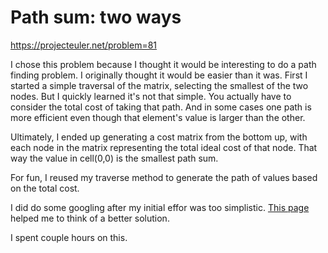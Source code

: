# Path sum: two ways
https://projecteuler.net/problem=81

I chose this problem because I thought it would be interesting to do a path finding problem.  I originally thought it would be easier than it was.  First I started a simple traversal of the matrix, selecting the smallest of the two nodes.  But I quickly learned it's not that simple.  You actually have to consider the total cost of taking that path.  And in some cases one path is more efficient even though that element's value is larger than the other.

Ultimately, I ended up generating a cost matrix from the bottom up, with each node in the matrix representing the total ideal cost of that node.  That way the value in cell(0,0) is the smallest path sum.

For fun, I reused my traverse method to generate the path of values based on the total cost.

I did do some googling after my initial effor was too simplistic.  [This page](http://www.mathblog.dk/project-euler-81-find-the-minimal-path-sum-from-the-top-left-to-the-bottom-right-by-moving-right-and-down/) helped me to think of a better solution.

I spent couple hours on this.
